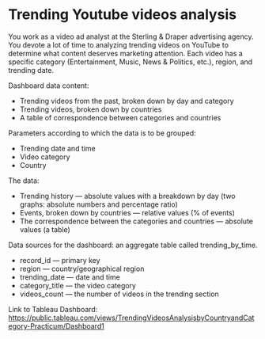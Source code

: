 # Trending Youtube videos analysis

You work as a video ad analyst at the Sterling & Draper advertising agency. You devote a lot of time to analyzing trending videos on YouTube to determine what content deserves marketing attention.
Each video has a specific category (Entertainment, Music, News & Politics, etc.), region, and trending date.

Dashboard data content:
- Trending videos from the past, broken down by day and category
- Trending videos, broken down by countries
- A table of correspondence between categories and countries

Parameters according to which the data is to be grouped:
- Trending date and time
- Video category
- Country

The data:
- Trending history — absolute values with a breakdown by day (two graphs: absolute numbers and percentage ratio)
- Events, broken down by countries — relative values (% of events)
- The correspondence between the categories and countries — absolute values (a table)


Data sources for the dashboard: an aggregate table called trending_by_time.
- record_id — primary key
- region — country/geographical region
- trending_date — date and time
- category_title — the video category
- videos_count — the number of videos in the trending section

Link to Tableau Dashboard: https://public.tableau.com/views/TrendingVideosAnalysisbyCountryandCategory-Practicum/Dashboard1
